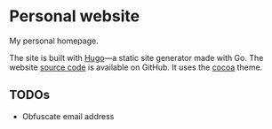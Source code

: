 # Personal website

My personal homepage.

The site is built with <a target="_blank" rel="noopener" href="//gohugo.io">Hugo</a>—a static site generator made with Go. The website [source code](/) is available on GitHub. It uses the <a target="_blank" rel="noopener" href="//github.com/nishanths/cocoa-hugo-theme">cocoa</a> theme.

## TODOs

* Obfuscate email address
